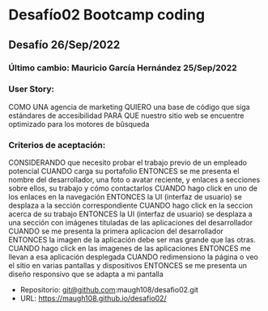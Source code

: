 # Desafío02 Bootcamp coding
## Desafío  26/Sep/2022
### Último cambio: Mauricio García Hernández 25/Sep/2022

### User Story:
COMO UNA agencia de marketing
QUIERO una base de código que siga estándares de accesibilidad
PARA QUE nuestro sitio web se encuentre optimizado para los motores de bûsqueda

### Criterios de aceptación:
CONSIDERANDO que necesito probar el trabajo previo de un empleado potencial
CUANDO carga su portafolio
ENTONCES se me presenta el nombre del desarrollador, una foto o avatar reciente, y enlaces a secciones sobre ellos, su trabajo y cómo contactarlos
CUANDO hago click en uno de los enlaces en la navegación
ENTONCES la UI (interfaz de usuario) se desplaza a la sección correspondiente
CUANDO hago click en la seccion acerca de su trabajo
ENTONCES la UI (interfaz de usuario) se desplaza a una sección con imágenes tituladas de las aplicaciones del desarrollador
CUANDO se me presenta la primera aplicacion del desarrollador
ENTONCES la imagen de la aplicación debe ser mas grande que las otras.
CUANDO hago click en las imagenes de las aplicaciones
ENTONCES me llevan a esa aplicación desplegada
CUANDO redimensiono la página o veo el sitio en varias pantallas y dispositivos
ENTONCES se me presenta un diseño responsivo que se adapta a mi pantalla

* Repositorio: git@github.com:maugh108/desafio02.git
* URL: https://maugh108.github.io/desafio02/